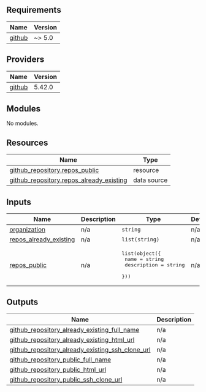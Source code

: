 <!-- BEGIN_TF_DOCS -->
## Requirements

| Name | Version |
|------|---------|
| <a name="requirement_github"></a> [github](#requirement\_github) | ~> 5.0 |

## Providers

| Name | Version |
|------|---------|
| <a name="provider_github"></a> [github](#provider\_github) | 5.42.0 |

## Modules

No modules.

## Resources

| Name | Type |
|------|------|
| [github_repository.repos_public](https://registry.terraform.io/providers/integrations/github/latest/docs/resources/repository) | resource |
| [github_repository.repos_already_existing](https://registry.terraform.io/providers/integrations/github/latest/docs/data-sources/repository) | data source |

## Inputs

| Name | Description | Type | Default | Required |
|------|-------------|------|---------|:--------:|
| <a name="input_organization"></a> [organization](#input\_organization) | n/a | `string` | n/a | yes |
| <a name="input_repos_already_existing"></a> [repos\_already\_existing](#input\_repos\_already\_existing) | n/a | `list(string)` | n/a | yes |
| <a name="input_repos_public"></a> [repos\_public](#input\_repos\_public) | n/a | <pre>list(object({<br>    name        = string<br>    description = string<br>  }))</pre> | n/a | yes |

## Outputs

| Name | Description |
|------|-------------|
| <a name="output_github_repository_already_existing_full_name"></a> [github\_repository\_already\_existing\_full\_name](#output\_github\_repository\_already\_existing\_full\_name) | n/a |
| <a name="output_github_repository_already_existing_html_url"></a> [github\_repository\_already\_existing\_html\_url](#output\_github\_repository\_already\_existing\_html\_url) | n/a |
| <a name="output_github_repository_already_existing_ssh_clone_url"></a> [github\_repository\_already\_existing\_ssh\_clone\_url](#output\_github\_repository\_already\_existing\_ssh\_clone\_url) | n/a |
| <a name="output_github_repository_public_full_name"></a> [github\_repository\_public\_full\_name](#output\_github\_repository\_public\_full\_name) | n/a |
| <a name="output_github_repository_public_html_url"></a> [github\_repository\_public\_html\_url](#output\_github\_repository\_public\_html\_url) | n/a |
| <a name="output_github_repository_public_ssh_clone_url"></a> [github\_repository\_public\_ssh\_clone\_url](#output\_github\_repository\_public\_ssh\_clone\_url) | n/a |
<!-- END_TF_DOCS -->